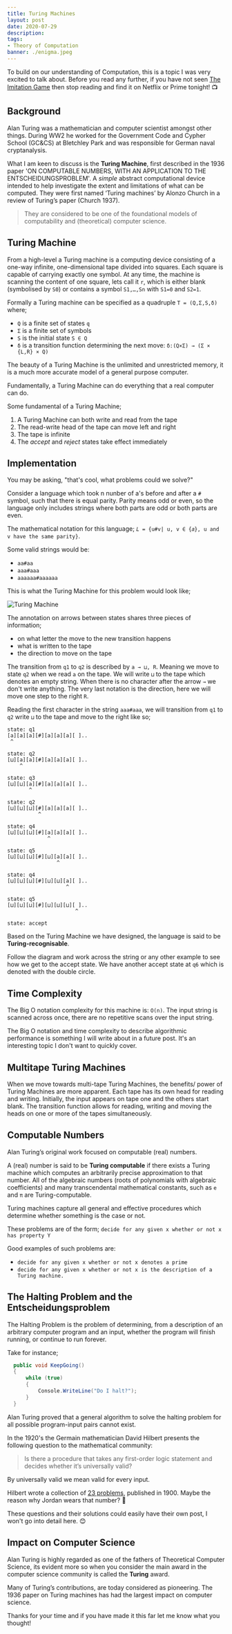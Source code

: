 ```yaml
---
title: Turing Machines
layout: post
date: 2020-07-29
description: 
tags:
- Theory of Computation
banner: ./enigma.jpeg
---
```


To build on our understanding of Computation, this is a topic I was very excited to talk about. Before you read any further, if 
you have not seen [The Imitation Game](https://www.youtube.com/watch?v=nuPZUUED5uk) then stop reading and find it on Netflix or 
Prime tonight! 📺


## Background

Alan Turing was a mathematician and computer scientist amongst other things. During WW2 he worked for the Government Code and 
Cypher School (GC&CS) at Bletchley Park and was responsible for German naval cryptanalysis.

What I am keen to discuss is the **Turing Machine**, first described in the 1936 paper 'ON COMPUTABLE NUMBERS, WITH AN APPLICATION 
TO THE ENTSCHEIDUNGSPROBLEM'. A _simple_ abstract computational device intended to help investigate the extent and limitations of 
what can be computed. They were first named ‘Turing machines’ by Alonzo Church in a review of Turing’s paper (Church 1937).

> They are considered to be one of the foundational models of computability and (theoretical) computer science.


## Turing Machine

From a high-level a Turing machine is a computing device consisting of a one-way infinite, one-dimensional tape divided into 
squares. Each square is capable of carrying exactly one symbol. At any time, the machine is scanning the content of one square, 
lets call it `r`, which is either blank (symbolised by `S0`) or contains a symbol `S1,…,Sn` with `S1=0` and `S2=1`.

Formally a Turing machine can be specified as a quadruple `T = (Q,Σ,S,δ)` where;
- `Q` is a finite set of states `q`
- `Σ` is a finite set of symbols
- `S` is the initial state `S ∈ Q`
- `δ` is a transition function determining the next move: `δ:(Q×Σ) → (Σ × {L,R} × Q)`

The beauty of a Turing Machine is the unlimited and unrestricted memory, it is a much more accurate model of a general purpose 
computer.

Fundamentally, a Turing Machine can do everything that a real computer can do. 

Some fundamental of a Turing Machine; 
1. A Turing Machine can both write and read from the tape
2. The read-write head of the tape can move left and right
3. The tape is infinite
4. The _accept_ and _reject_ states take effect immediately


## Implementation

You may be asking, "that's cool, what problems could we solve?"

Consider a language which took n nunber of a's before and after a `#` symbol, such that there is equal parity. Parity means odd or even, 
so the language only includes strings where both parts are odd or both parts are even.

The mathematical notation for this language; `𝐿 = {u#v| u, v ∈ {𝑎}, u and v have the same parity}`.

Some valid strings would be:
- `aa#aa`
- `aaa#aaa`
- `aaaaaa#aaaaaa`

This is what the Turing Machine for this problem would look like;

![Turing Machine](./turing-machine.png)

The annotation on arrows between states shares three pieces of information;
- on what letter the move to the new transition happens 
- what is written to the tape
- the direction to move on the tape 

The transition from `q1` to `q2` is described by `a → ⊔, R`. Meaning we move to state `q2` when we read `a` on the tape. We will 
write `⊔` to the tape which denotes an empty string. When there is no character after the arrow `→` we don't write anything. 
The very last notation is the direction, here we will move one step to the right `R`.

Reading the first character in the string `aaa#aaa`, we will transition from `q1` to `q2` write `⊔` to the tape and move to the 
right like so;

```
state: q1
[a][a][a][#][a][a][a][ ]..
 ^

state: q2
[⊔][a][a][#][a][a][a][ ]..
    ^

state: q3
[⊔][⊔][a][#][a][a][a][ ]..
       ^

state: q2
[⊔][⊔][⊔][#][a][a][a][ ]..
          ^

state: q4
[⊔][⊔][⊔][#][a][a][a][ ]..
             ^

state: q5
[⊔][⊔][⊔][#][⊔][a][a][ ]..
                ^

state: q4
[⊔][⊔][⊔][#][⊔][⊔][a][ ]..
                   ^

state: q5
[⊔][⊔][⊔][#][⊔][⊔][⊔][ ]..
                      ^

state: accept

```

Based on the Turing Machine we have designed, the language is said to be **Turing-recognisable**.

Follow the diagram and work across the string or any other example to see how we get to the accept state. We have another accept 
state at `q6` which is denoted with the double circle.


## Time Complexity

The Big O notation complexity for this machine is: `O(n)`. The input string is scanned across once, there are no repetitive 
scans over the input string.

The Big O notation and time complexity to describe algorithmic performance is something I will write about in a future post. 
It's an interesting topic I don't want to quickly cover.


## Multitape Turing Machines

When we move towards multi-tape Turing Machines, the benefits/ power of Turing Machines are more apparent. Each tape has its own 
head for reading and writing. Initially, the input appears on tape one and the others start blank. The transition function allows 
for reading, writing and moving the heads on one or more of the tapes simultaneously.


## Computable Numbers 

Alan Turing’s original work focused on computable (real) numbers.

A (real) number is said to be **Turing computable** if there exists a Turing machine which computes an arbitrarily precise 
approximation to that number. All of the algebraic numbers (roots of polynomials with algebraic coefficients) and many 
transcendental mathematical constants, such as `e` and `π` are Turing-computable.

Turing machines capture all general and effective procedures which determine whether something is the case or not. 

These problems are of the form; `decide for any given x whether or not x has property Y`

Good examples of such problems are:
- `decide for any given x whether or not x denotes a prime`
- `decide for any given x whether or not x is the description of a Turing machine.`


## The Halting Problem and the Entscheidungsproblem

The Halting Problem is the problem of determining, from a description of an arbitrary computer program and an input, whether 
the program will finish running, or continue to run forever. 

Take for instance;

```cs
  public void KeepGoing()
  {
      while (true)
      {
          Console.WriteLine("Do I halt?");
      }
  }
```

Alan Turing proved that a general algorithm to solve the halting problem for all possible program-input pairs cannot exist.

In the 1920's the Germain mathematician David Hilbert presents the following question to the mathematical community: 
> Is there a procedure that takes any first-order logic statement and decides whether it’s universally valid?

By universally valid we mean valid for every input.

Hilbert wrote a collection of [23 problems](https://en.wikipedia.org/wiki/Hilbert%27s_problems), published in 1900. 
Maybe the reason why Jordan wears that number? 👀

These questions and their solutions could easily have their own post, I won't go into detail here. 😊


## Impact on Computer Science

Alan Turing is highly regarded as one of the fathers of Theoretical Computer Science, its evident more so when you consider 
the main award in the computer science community is called the **Turing** award.

Many of Turing’s contributions, are today considered as pioneering. The 1936 paper on Turing machines has had the largest impact 
on computer science.

Thanks for your time and if you have made it this far let me know what you thought! 


